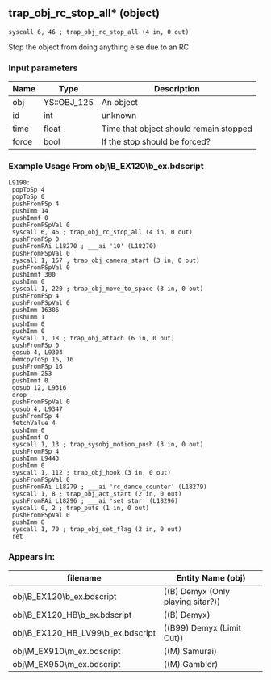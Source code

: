 ## trap_obj_rc_stop_all* (object)

`syscall 6, 46 ; trap_obj_rc_stop_all (4 in, 0 out)`

Stop the object from doing anything else due to an RC

### Input parameters
| Name | Type | Description
|------|------|------------
| obj   | YS::OBJ_125   | An object
| id   | int   | unknown
| time   | float   | Time that object should remain stopped
| force   | bool   | If the stop should be forced?


### Example Usage From obj\B_EX120\b_ex.bdscript
```plaintext
L9190:
 popToSp 4
 popToSp 0
 pushFromFSp 4
 pushImm 14
 pushImmf 0
 pushFromPSpVal 0
 syscall 6, 46 ; trap_obj_rc_stop_all (4 in, 0 out)
 pushFromFSp 0
 pushFromPAi L18270 ; ___ai '10' (L18270)
 pushFromPSpVal 0
 syscall 1, 157 ; trap_obj_camera_start (3 in, 0 out)
 pushFromPSpVal 0
 pushImmf 300
 pushImm 0
 syscall 1, 220 ; trap_obj_move_to_space (3 in, 0 out)
 pushFromFSp 4
 pushFromPSpVal 0
 pushImm 16386
 pushImm 1
 pushImm 0
 pushImm 0
 syscall 1, 18 ; trap_obj_attach (6 in, 0 out)
 pushFromFSp 0
 gosub 4, L9304
 memcpyToSp 16, 16
 pushFromPSp 16
 pushImm 253
 pushImmf 0
 gosub 12, L9316
 drop 
 pushFromPSpVal 0
 gosub 4, L9347
 pushFromFSp 4
 fetchValue 4
 pushImm 0
 pushImmf 0
 syscall 1, 13 ; trap_sysobj_motion_push (3 in, 0 out)
 pushFromFSp 4
 pushImm L9443
 pushImm 0
 syscall 1, 112 ; trap_obj_hook (3 in, 0 out)
 pushFromPSpVal 0
 pushFromPAi L18279 ; ___ai 'rc_dance_counter' (L18279)
 syscall 1, 8 ; trap_obj_act_start (2 in, 0 out)
 pushFromPAi L18296 ; ___ai 'set star' (L18296)
 syscall 0, 2 ; trap_puts (1 in, 0 out)
 pushFromPSpVal 0
 pushImm 8
 syscall 1, 70 ; trap_obj_set_flag (2 in, 0 out)
 ret
```


### Appears in:
| filename | Entity Name (obj)
|----------|-------------
| obj\B_EX120\b_ex.bdscript       | ((B) Demyx (Only playing sitar?))          
| obj\B_EX120_HB\b_ex.bdscript       | ((B) Demyx)          
| obj\B_EX120_HB_LV99\b_ex.bdscript       | ((B99) Demyx (Limit Cut))          
| obj\M_EX910\m_ex.bdscript       | ((M) Samurai)          
| obj\M_EX950\m_ex.bdscript       | ((M) Gambler)          



